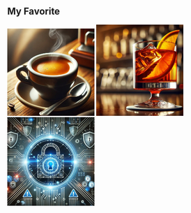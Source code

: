 ## My Favorite

<img src="/public/img/coffee.jpg" alt="coffee" width="200"/>

<img src="/public/img/negroni.jpg" alt="coffee" width="200"/>

<img src="/public/img/tech_sec.jpg" alt="coffee" width="200"/>
